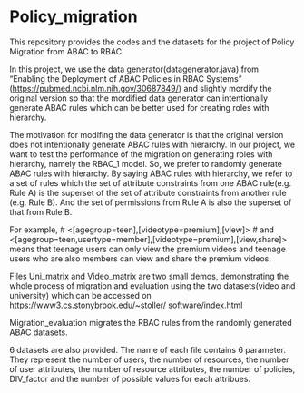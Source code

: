 # Policy_migration

This repository provides the codes and the datasets for the project of Policy Migration from ABAC to RBAC.

In this project, we use the data generator(datagenerator.java) from “Enabling the Deployment of ABAC Policies in RBAC Systems” (https://pubmed.ncbi.nlm.nih.gov/30687849/) and slightly mordify the original version so that the mordified data generator can intentionally generate ABAC rules which can be better used for creating roles with hierarchy.

The motivation for modifing the data generator is that the original version does not intentionally generate ABAC rules with hierarchy. In our project, we want to test the performance of the migration on generating roles with hierarchy, namely the RBAC_1 model. So, we prefer to randomly generate ABAC rules with hierarchy. By saying ABAC rules with hierarchy, we refer to a set of rules which the set of attribute constraints from one ABAC rule(e.g. Rule A) is the superset of the set of attribute constraints from another rule (e.g. Rule B). And the set of permissions from Rule A is also the superset of that from Rule B. 

For example, # <[agegroup=teen],[videotype=premium],[view]> # and <[agegroup=teen,usertype=member],[videotype=premium],[view,share]> means that teenage users can only view the premium videos and teenage users who are also members can view and share the premium videos.

Files Uni_matrix and Video_matrix are two small demos, demonstrating the whole process of migration and evaluation using the two datasets(video and university) which can be accessed on https://www3.cs.stonybrook.edu/~stoller/
software/index.html

Migration_evaluation migrates the RBAC rules from the randomly generated ABAC datasets.

6 datasets are also provided. The name of each file contains 6 parameter. They represent the number of users, the number of resources, the number of user attributes, the number of resource attributes, the number of policies, DIV_factor and the number of possible values for each attribues.



